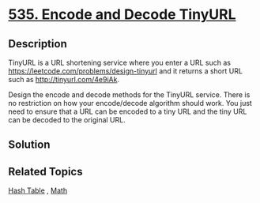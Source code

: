 # [535. Encode and Decode TinyURL](https://leetcode.com/problems/encode-and-decode-tinyurl)

## Description

TinyURL is a URL shortening service where you enter a URL such as https://leetcode.com/problems/design-tinyurl and it returns a short URL such as http://tinyurl.com/4e9iAk.

Design the encode and decode methods for the TinyURL service. There is no restriction on how your encode/decode algorithm should work. You just need to ensure that a URL can be encoded to a tiny URL and the tiny URL can be decoded to the original URL.

## Solution



## Related Topics

[Hash Table](https://leetcode.com/tag/hash-table/) , [Math](https://leetcode.com/tag/math/) 